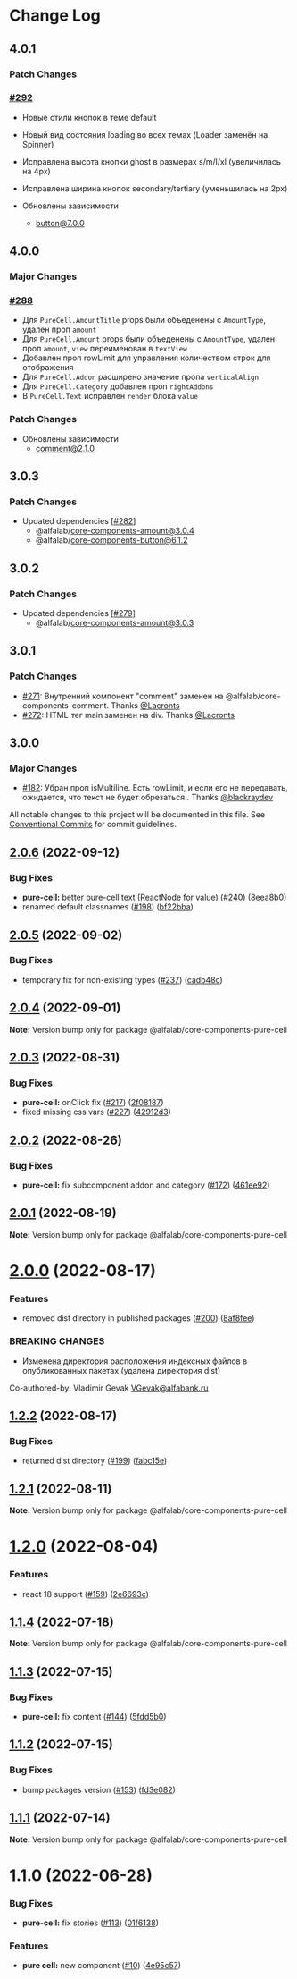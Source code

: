 # Change Log

## 4.0.1

### Patch Changes

### [#292](https://github.com/core-ds/core-components/pull/292)

-   Новые стили кнопок в теме default
-   Новый вид состояния loading во всех темах (Loader заменён на Spinner)<br />
-   Исправлена высота кнопки ghost в размерах s/m/l/xl (увеличилась на 4px)<br />
-   Исправлена ширина кнопок secondary/tertiary (уменьшилась на 2px)<br />

-   Обновлены зависимости
    -   button@7.0.0

## 4.0.0

### Major Changes

### [#288](https://github.com/core-ds/core-components/pull/288)

-   Для `PureCell.AmountTitle` props были объеденены с `AmountType`, удален проп `amount`
-   Для `PureCell.Amount` props были объеденены с `AmountType`, удален проп `amount`, `view` переименован в `textView`<br />
-   Добавлен проп rowLimit для управления количеством строк для отображения<br />
-   Для `PureCell.Addon` расширено значение пропа `verticalAlign`<br />
-   Для `PureCell.Category` добавлен проп `rightAddons`<br />
-   В `PureCell.Text` исправлен `render` блока `value`<br />

### Patch Changes

-   Обновлены зависимости
    -   comment@2.1.0

## 3.0.3

### Patch Changes

-   Updated dependencies [[#282](https://github.com/core-ds/core-components/pull/282)]
    -   @alfalab/core-components-amount@3.0.4
    -   @alfalab/core-components-button@6.1.2

## 3.0.2

### Patch Changes

-   Updated dependencies [[#279](https://github.com/core-ds/core-components/pull/279)]
    -   @alfalab/core-components-amount@3.0.3

## 3.0.1

### Patch Changes

-   [#271](https://github.com/core-ds/core-components/pull/271): Внутренний компонент "comment" заменен на @alfalab/core-components-comment. Thanks [@Lacronts](https://github.com/Lacronts)
-   [#272](https://github.com/core-ds/core-components/pull/272): HTML-тег main заменен на div. Thanks [@Lacronts](https://github.com/Lacronts)

## 3.0.0

### Major Changes

-   [#182](https://github.com/core-ds/core-components/pull/182): Убран проп isMultiline. Есть rowLimit, и если его не передавать, ожидается, что текст не будет обрезаться.. Thanks [@blackraydev](https://github.com/blackraydev)

All notable changes to this project will be documented in this file.
See [Conventional Commits](https://conventionalcommits.org) for commit guidelines.

## [2.0.6](https://github.com/core-ds/core-components/compare/@alfalab/core-components-pure-cell@2.0.5...@alfalab/core-components-pure-cell@2.0.6) (2022-09-12)

### Bug Fixes

-   **pure-cell:** better pure-cell text (ReactNode for value) ([#240](https://github.com/core-ds/core-components/issues/240)) ([8eea8b0](https://github.com/core-ds/core-components/commit/8eea8b068dbc75b20362edf89f4de0a56f5eb8d5))
-   renamed default classnames ([#198](https://github.com/core-ds/core-components/issues/198)) ([bf22bba](https://github.com/core-ds/core-components/commit/bf22bbafbd16c14804316cba25a4026b85dde2f7))

## [2.0.5](https://github.com/core-ds/core-components/compare/@alfalab/core-components-pure-cell@2.0.4...@alfalab/core-components-pure-cell@2.0.5) (2022-09-02)

### Bug Fixes

-   temporary fix for non-existing types ([#237](https://github.com/core-ds/core-components/issues/237)) ([cadb48c](https://github.com/core-ds/core-components/commit/cadb48cdc966690ceb26ed3f6c74f1af2481b6b0))

## [2.0.4](https://github.com/core-ds/core-components/compare/@alfalab/core-components-pure-cell@2.0.3...@alfalab/core-components-pure-cell@2.0.4) (2022-09-01)

**Note:** Version bump only for package @alfalab/core-components-pure-cell

## [2.0.3](https://github.com/core-ds/core-components/compare/@alfalab/core-components-pure-cell@2.0.2...@alfalab/core-components-pure-cell@2.0.3) (2022-08-31)

### Bug Fixes

-   **pure-cell:** onClick fix ([#217](https://github.com/core-ds/core-components/issues/217)) ([2f08187](https://github.com/core-ds/core-components/commit/2f08187cce6aef3ca0609d183890a8968f054f52))
-   fixed missing css vars ([#227](https://github.com/core-ds/core-components/issues/227)) ([42912d3](https://github.com/core-ds/core-components/commit/42912d306657490e8c7f577cb53120767d503fcb))

## [2.0.2](https://github.com/core-ds/core-components/compare/@alfalab/core-components-pure-cell@2.0.1...@alfalab/core-components-pure-cell@2.0.2) (2022-08-26)

### Bug Fixes

-   **pure-cell:** fix subcomponent addon and category ([#172](https://github.com/core-ds/core-components/issues/172)) ([461ee92](https://github.com/core-ds/core-components/commit/461ee920b9fc7ebaa72b355b2678388f35d49b1f))

## [2.0.1](https://github.com/core-ds/core-components/compare/@alfalab/core-components-pure-cell@2.0.0...@alfalab/core-components-pure-cell@2.0.1) (2022-08-19)

**Note:** Version bump only for package @alfalab/core-components-pure-cell

# [2.0.0](https://github.com/core-ds/core-components/compare/@alfalab/core-components-pure-cell@1.2.2...@alfalab/core-components-pure-cell@2.0.0) (2022-08-17)

### Features

-   removed dist directory in published packages ([#200](https://github.com/core-ds/core-components/issues/200)) ([8af8fee](https://github.com/core-ds/core-components/commit/8af8fee53ca0bd19fa2d1ca1422e0df23096e2c8))

### BREAKING CHANGES

-   Изменена директория расположения индексных файлов в опубликованных пакетах (удалена
    директория dist)

Co-authored-by: Vladimir Gevak <VGevak@alfabank.ru>

## [1.2.2](https://github.com/core-ds/core-components/compare/@alfalab/core-components-pure-cell@1.2.1...@alfalab/core-components-pure-cell@1.2.2) (2022-08-17)

### Bug Fixes

-   returned dist directory ([#199](https://github.com/core-ds/core-components/issues/199)) ([fabc15e](https://github.com/core-ds/core-components/commit/fabc15effa1457ca65ec7238206f1b1fc2a2a613))

## [1.2.1](https://github.com/core-ds/core-components/compare/@alfalab/core-components-pure-cell@1.2.0...@alfalab/core-components-pure-cell@1.2.1) (2022-08-11)

**Note:** Version bump only for package @alfalab/core-components-pure-cell

# [1.2.0](https://github.com/core-ds/core-components/compare/@alfalab/core-components-pure-cell@1.1.4...@alfalab/core-components-pure-cell@1.2.0) (2022-08-04)

### Features

-   react 18 support ([#159](https://github.com/core-ds/core-components/issues/159)) ([2e6693c](https://github.com/core-ds/core-components/commit/2e6693c62f534e333aadb7d3fff4ffd78ac84c63))

## [1.1.4](https://github.com/core-ds/core-components/compare/@alfalab/core-components-pure-cell@1.1.3...@alfalab/core-components-pure-cell@1.1.4) (2022-07-18)

**Note:** Version bump only for package @alfalab/core-components-pure-cell

## [1.1.3](https://github.com/core-ds/core-components/compare/@alfalab/core-components-pure-cell@1.1.2...@alfalab/core-components-pure-cell@1.1.3) (2022-07-15)

### Bug Fixes

-   **pure-cell:** fix content ([#144](https://github.com/core-ds/core-components/issues/144)) ([5fdd5b0](https://github.com/core-ds/core-components/commit/5fdd5b0f4f71969deac12b96438d29ec956eed3c))

## [1.1.2](https://github.com/core-ds/core-components/compare/@alfalab/core-components-pure-cell@1.1.1...@alfalab/core-components-pure-cell@1.1.2) (2022-07-15)

### Bug Fixes

-   bump packages version ([#153](https://github.com/core-ds/core-components/issues/153)) ([fd3e082](https://github.com/core-ds/core-components/commit/fd3e08205672129cdce04e1000c673f2cd9c10da))

## [1.1.1](https://github.com/core-ds/core-components/compare/@alfalab/core-components-pure-cell@1.1.0...@alfalab/core-components-pure-cell@1.1.1) (2022-07-14)

**Note:** Version bump only for package @alfalab/core-components-pure-cell

# 1.1.0 (2022-06-28)

### Bug Fixes

-   **pure-cell:** fix stories ([#113](https://github.com/core-ds/core-components/issues/113)) ([01f6138](https://github.com/core-ds/core-components/commit/01f6138615b1b7268510e012c314650c084c9ef0))

### Features

-   **pure cell:** new component ([#10](https://github.com/core-ds/core-components/issues/10)) ([4e95c57](https://github.com/core-ds/core-components/commit/4e95c573aaa6f99197292ea4bae12cbbcc3207c9))
